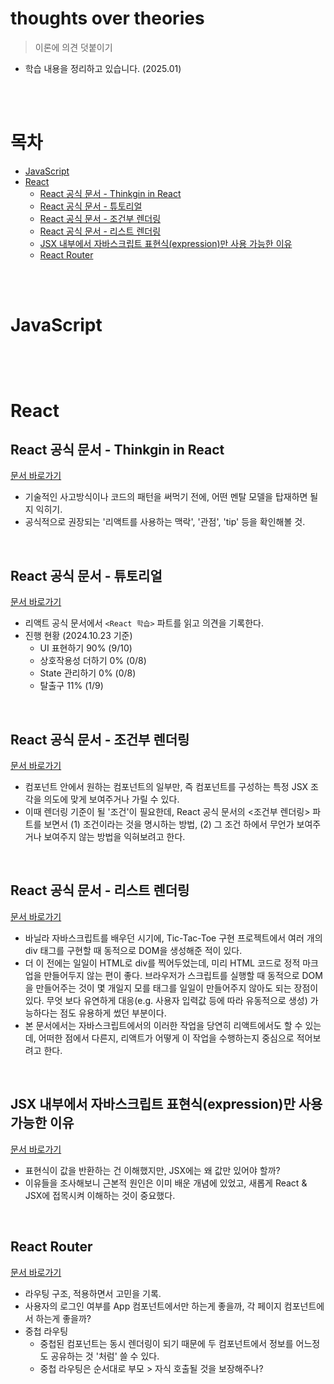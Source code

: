 # thoughts over theories

> 이론에 의견 덧붙이기
- 학습 내용을 정리하고 있습니다. (2025.01)

<br>
<br>

# 목차

<!-- toc -->

- [JavaScript](#javascript)
- [React](#react)
  * [React 공식 문서 - Thinkgin in React](#react-%EA%B3%B5%EC%8B%9D-%EB%AC%B8%EC%84%9C---thinkgin-in-react)
  * [React 공식 문서 - 튜토리얼](#react-%EA%B3%B5%EC%8B%9D-%EB%AC%B8%EC%84%9C---%ED%8A%9C%ED%86%A0%EB%A6%AC%EC%96%BC)
  * [React 공식 문서 - 조건부 렌더링](#react-%EA%B3%B5%EC%8B%9D-%EB%AC%B8%EC%84%9C---%EC%A1%B0%EA%B1%B4%EB%B6%80-%EB%A0%8C%EB%8D%94%EB%A7%81)
  * [React 공식 문서 - 리스트 렌더링](#react-%EA%B3%B5%EC%8B%9D-%EB%AC%B8%EC%84%9C----%EB%A6%AC%EC%8A%A4%ED%8A%B8-%EB%A0%8C%EB%8D%94%EB%A7%81)
  * [JSX 내부에서 자바스크립트 표현식(expression)만 사용 가능한 이유](#jsx-%EB%82%B4%EB%B6%80%EC%97%90%EC%84%9C-%EC%9E%90%EB%B0%94%EC%8A%A4%ED%81%AC%EB%A6%BD%ED%8A%B8-%ED%91%9C%ED%98%84%EC%8B%9Dexpression%EB%A7%8C-%EC%82%AC%EC%9A%A9-%EA%B0%80%EB%8A%A5%ED%95%9C-%EC%9D%B4%EC%9C%A0)
  * [React Router](#react-router)

<!-- tocstop -->

<br>
<br>

# JavaScript

##

<br>
<br>

# React

## React 공식 문서 - Thinkgin in React
[문서 바로가기](https://github.com/jin-ttao/til/blob/main/react/react-thinking.md)
- 기술적인 사고방식이나 코드의 패턴을 써먹기 전에, 어떤 멘탈 모델을 탑재하면 될지 익히기.
- 공식적으로 권장되는 '리액트를 사용하는 맥락', '관점', 'tip' 등을 확인해볼 것.

<br>

## React 공식 문서 - 튜토리얼
[문서 바로가기](https://github.com/jin-ttao/til/blob/main/react/react-opinion-on-official_docs.md)
- 리액트 공식 문서에서 `<React 학습>` 파트를 읽고 의견을 기록한다.
- 진행 현황 (2024.10.23 기준)
  - UI 표현하기 90% (9/10)
  - 상호작용성 더하기 0% (0/8)
  - State 관리하기 0% (0/8)
  - 탈출구 11% (1/9)

<br>

## React 공식 문서 - 조건부 렌더링
[문서 바로가기](https://github.com/jin-ttao/til/blob/main/react/react-conditional-rendering.md)

- 컴포넌트 안에서 원하는 컴포넌트의 일부만, 즉 컴포넌트를 구성하는 특정 JSX 조각을 의도에 맞게 보여주거나 가릴 수 있다.
- 이때 렌더링 기준이 될 '조건'이 필요한데, React 공식 문서의 <조건부 렌더링> 파트를 보면서 (1) 조건이라는 것을 명시하는 방법, (2) 그 조건 하에서 무언가 보여주거나 보여주지 않는 방법을 익혀보려고 한다.

<br>

## React 공식 문서 -  리스트 렌더링
[문서 바로가기](https://github.com/jin-ttao/til/blob/main/react/react-list_rendering.md)

- 바닐라 자바스크립트를 배우던 시기에, Tic-Tac-Toe 구현 프로젝트에서 여러 개의 div 태그를 구현할 때 동적으로 DOM을 생성해준 적이 있다.
- 더 이 전에는 일일이 HTML로 div를 찍어두었는데, 미리 HTML 코드로 정적 마크업을 만들어두지 않는 편이 좋다. 브라우저가 스크립트를 실행할 때 동적으로 DOM을 만들어주는 것이 몇 개일지 모를 태그를 일일이 만들어주지 않아도 되는 장점이 있다. 무엇 보다 유연하게 대응(e.g. 사용자 입력값 등에 따라 유동적으로 생성) 가능하다는 점도 유용하게 썼던 부분이다.
- 본 문서에서는 자바스크립트에서의 이러한 작업을 당연히 리액트에서도 할 수 있는데, 어떠한 점에서 다른지, 리액트가 어떻게 이 작업을 수행하는지 중심으로 적어보려고 한다.

<br>

## JSX 내부에서 자바스크립트 표현식(expression)만 사용 가능한 이유
[문서 바로가기](https://github.com/jin-ttao/til/blob/main/react/react-jsx_only_expression.md)

- 표현식이 값을 반환하는 건 이해했지만, JSX에는 왜 값만 있어야 할까?
- 이유들을 조사해보니 근본적 원인은 이미 배운 개념에 있었고, 새롭게 React & JSX에 접목시켜 이해하는 것이 중요했다.

<br>

## React Router
[문서 바로가기](https://github.com/jin-ttao/til/blob/main/react/react-router.md)
- 라우팅 구조, 적용하면서 고민을 기록.
- 사용자의 로그인 여부를 App 컴포넌트에서만 하는게 좋을까, 각 페이지 컴포넌트에서 하는게 좋을까?
- 중첩 라우팅
  - 중첩된 컴포넌트는 동시 렌더링이 되기 때문에 두 컴포넌트에서 정보를 어느정도 공유하는 것 '처럼' 쓸 수 있다.
  - 중첩 라우팅은 순서대로 부모 > 자식 호출될 것을 보장해주나?

